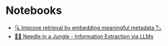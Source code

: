 # Notebooks

- [🔍 Improve retrieval by embedding meaningful metadata 🏷️](./improve_retrieval_by_embedding_metadata.ipynb)
- [🧪🦍 Needle in a Jungle - Information Extraction via LLMs](information_extraction_via_llms.ipynb)